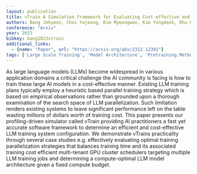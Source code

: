 ```yaml
---
layout: publication
title: vTrain A Simulation Framework for Evaluating Cost-effective and Compute-optimal Large Language Model Training
authors: Bang Jehyeon, Choi Yujeong, Kim Myeongwoo, Kim Yongdeok, Rhu Minsoo
conference: "Arxiv"
year: 2023
bibkey: bang2023vtrain
additional_links:
  - {name: "Paper", url: "https://arxiv.org/abs/2312.12391"}
tags: ['Large Scale Training', 'Model Architecture', 'Pretraining Methods', 'Tools', 'Training Techniques']
---
```

As large language models (LLMs) become widespread in various application domains a critical challenge the AI community is facing is how to train these large AI models in a cost-effective manner. Existing LLM training plans typically employ a heuristic based parallel training strategy which is based on empirical observations rather than grounded upon a thorough examination of the search space of LLM parallelization. Such limitation renders existing systems to leave significant performance left on the table wasting millions of dollars worth of training cost. This paper presents our profiling-driven simulator called vTrain providing AI practitioners a fast yet accurate software framework to determine an efficient and cost-effective LLM training system configuration. We demonstrate vTrains practicality through several case studies e.g. effectively evaluating optimal training parallelization strategies that balances training time and its associated training cost efficient multi-tenant GPU cluster schedulers targeting multiple LLM training jobs and determining a compute-optimal LLM model architecture given a fixed compute budget.
